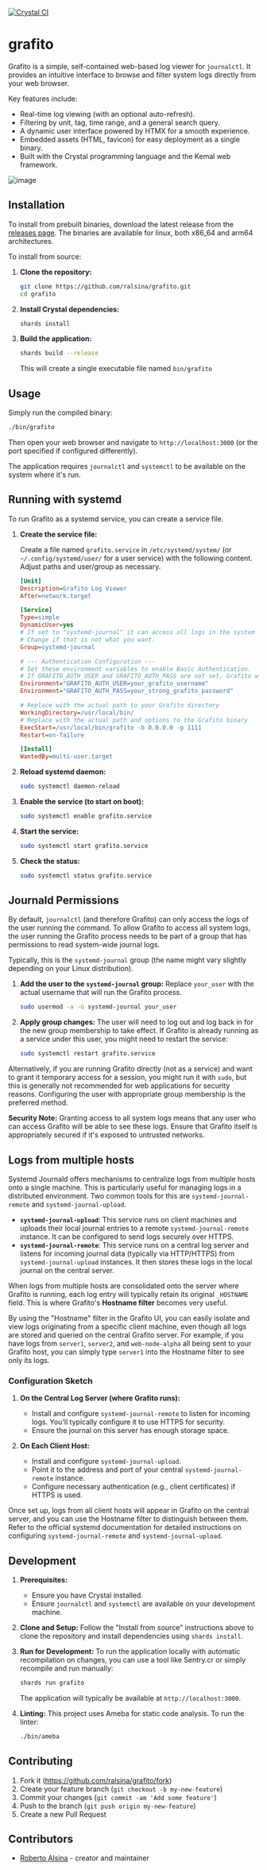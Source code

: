 [![Crystal CI](https://github.com/ralsina/grafito/actions/workflows/crystal.yml/badge.svg)](https://github.com/ralsina/grafito/actions/workflows/crystal.yml)

# grafito

Grafito is a simple, self-contained web-based log viewer for `journalctl`.
It provides an intuitive interface to browse and filter system logs
directly from your web browser.

Key features include:

* Real-time log viewing (with an optional auto-refresh).
* Filtering by unit, tag, time range, and a general search query.
* A dynamic user interface powered by HTMX for a smooth experience.
* Embedded assets (HTML, favicon) for easy deployment as a single binary.
* Built with the Crystal programming language and the Kemal web framework.

![image](https://github.com/user-attachments/assets/c02eb73a-0928-4428-9662-4080d9b43d02)


## Installation

To install from prebuilt binaries, download the latest release from the
[releases page](github.com/ralsina/grafito/releases). The binaries are
available for linux, both x86_64 and arm64 architectures.

To install from source:

1. **Clone the repository:**

    ```bash
    git clone https://github.com/ralsina/grafito.git
    cd grafito
    ```

2. **Install Crystal dependencies:**

    ```bash
    shards install
    ```

3. **Build the application:**

    ```bash
    shards build --release
    ```

    This will create a single executable file named `bin/grafito`

## Usage

Simply run the compiled binary:

```bash
./bin/grafito
```

Then open your web browser and navigate to `http://localhost:3000`
(or the port specified if configured differently).

The application requires `journalctl` and `systemctl` to be
available on the system where it's run.

## Running with systemd

To run Grafito as a systemd service, you can create a service file.

1.  **Create the service file:**

    Create a file named `grafito.service` in `/etc/systemd/system/` (or `~/.config/systemd/user/` for a user service) with the following content. Adjust paths and user/group as necessary.

    ```ini
    [Unit]
    Description=Grafito Log Viewer
    After=network.target

    [Service]
    Type=simple
    DynamicUser=yes
    # If set to "systemd-journal" it can access all logs in the system
    # Change if that is not what you want.
    Group=systemd-journal

    # --- Authentication Configuration ---
    # Set these environment variables to enable Basic Authentication.
    # If GRAFITO_AUTH_USER and GRAFITO_AUTH_PASS are not set, Grafito will run without authentication.
    Environment="GRAFITO_AUTH_USER=your_grafito_username"
    Environment="GRAFITO_AUTH_PASS=your_strong_grafito_password"

    # Replace with the actual path to your Grafito directory
    WorkingDirectory=/usr/local/bin/
    # Replace with the actual path and options to the Grafito binary
    ExecStart=/usr/local/bin/grafito -b 0.0.0.0 -p 1111
    Restart=on-failure

    [Install]
    WantedBy=multi-user.target
    ```

2. **Reload systemd daemon:**

   ```bash
   sudo systemctl daemon-reload
    ```

3. **Enable the service (to start on boot):**

   ```bash
   sudo systemctl enable grafito.service
   ```

4. **Start the service:**

   ```bash
   sudo systemctl start grafito.service
   ```

5. **Check the status:**

   ```bash
   sudo systemctl status grafito.service
   ```

## Journald Permissions

By default, `journalctl` (and therefore Grafito) can only access the logs of the user running the command. To allow Grafito to access all system logs, the user running the Grafito process needs to be part of a group that has permissions to read system-wide journal logs.

Typically, this is the `systemd-journal` group (the name might vary slightly depending on your Linux distribution).

1. **Add the user to the `systemd-journal` group:**
   Replace `your_user` with the actual username that will run the Grafito process.

   ```bash
   sudo usermod -a -G systemd-journal your_user
   ```

2. **Apply group changes:**
   The user will need to log out and log back in for the new group membership to take effect.
   If Grafito is already running as a service under this user, you might need to restart the
   service:

   ```bash
   sudo systemctl restart grafito.service
   ```

Alternatively, if you are running Grafito directly (not as a service) and want to grant
it temporary access for a session, you might run it with `sudo`, but this is generally
not recommended for web applications for security reasons. Configuring the user with
appropriate group membership is the preferred method.

**Security Note:** Granting access to all system logs means that any user who can access
Grafito will be able to see these logs. Ensure that Grafito itself is appropriately secured
if it's exposed to untrusted networks.

## Logs from multiple hosts

Systemd Journald offers mechanisms to centralize logs from multiple hosts onto a single machine. This is particularly useful for managing logs in a distributed environment. Two common tools for this are `systemd-journal-remote` and `systemd-journal-upload`.

* **`systemd-journal-upload`**: This service runs on client machines and uploads their local journal entries to a remote `systemd-journal-remote` instance. It can be configured to send logs securely over HTTPS.
* **`systemd-journal-remote`**: This service runs on a central log server and listens for incoming journal data (typically via HTTP/HTTPS) from `systemd-journal-upload` instances. It then stores these logs in the local journal on the central server.

When logs from multiple hosts are consolidated onto the server where Grafito is running, each log entry will typically retain its original `_HOSTNAME` field. This is where Grafito's **Hostname filter** becomes very useful.

By using the "Hostname" filter in the Grafito UI, you can easily isolate and view logs originating from a specific client machine, even though all logs are stored and queried on the central Grafito server. For example, if you have logs from `server1`, `server2`, and `web-node-alpha` all being sent to your Grafito host, you can simply type `server1` into the Hostname filter to see only its logs.

### Configuration Sketch

1. **On the Central Log Server (where Grafito runs):**
   * Install and configure `systemd-journal-remote` to listen for incoming logs. You'll typically configure it to use HTTPS for security.
   * Ensure the journal on this server has enough storage space.

2. **On Each Client Host:**
   * Install and configure `systemd-journal-upload`.
   * Point it to the address and port of your central `systemd-journal-remote` instance.
   * Configure necessary authentication (e.g., client certificates) if HTTPS is used.

Once set up, logs from all client hosts will appear in Grafito on the central server, and you can use the Hostname filter to distinguish between them. Refer to the official systemd documentation for detailed instructions on configuring `systemd-journal-remote` and `systemd-journal-upload`.

## Development

1. **Prerequisites:**
   * Ensure you have Crystal installed.
   * Ensure `journalctl` and `systemctl` are available on your development machine.

2. **Clone and Setup:**
   Follow the "Install from source" instructions above to clone the repository and
   install dependencies using `shards install`.

3. **Run for Development:**
   To run the application locally with automatic recompilation on changes, you can
   use a tool like Sentry.cr or simply recompile and run manually:

   ```bash
   shards run grafito
   ```

   The application will typically be available at `http://localhost:3000`.

4. **Linting:**
   This project uses Ameba for static code analysis. To run the linter:

   ```bash
   ./bin/ameba
   ```

## Contributing

1. Fork it (<https://github.com/ralsina/grafito/fork>)
2. Create your feature branch (`git checkout -b my-new-feature`)
3. Commit your changes (`git commit -am 'Add some feature'`)
4. Push to the branch (`git push origin my-new-feature`)
5. Create a new Pull Request

## Contributors

* [Roberto Alsina](https://github.com/ralsina) - creator and maintainer
